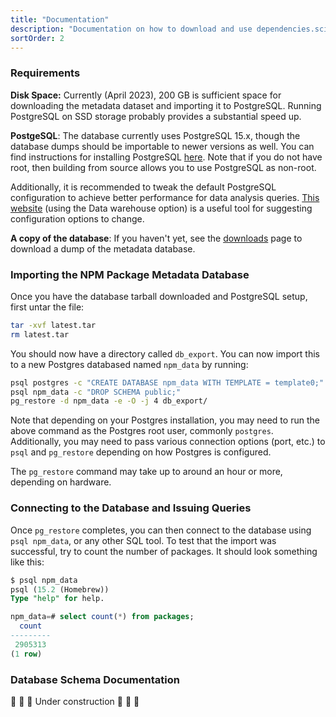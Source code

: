 ```yaml
---
title: "Documentation"
description: "Documentation on how to download and use dependencies.science data"
sortOrder: 2
---
```


### Requirements

**Disk Space:** Currently (April 2023), 200 GB is sufficient space for downloading the metadata dataset and importing it to PostgreSQL. Running PostgreSQL on SSD storage probably provides a substantial speed up. 

**PostgeSQL**: The database currently uses PostgreSQL 15.x, though the database dumps should be importable to newer versions as well.
You can find instructions for installing PostgreSQL [here](https://www.postgresql.org/download/). 
Note that if you do not have root, then building from source allows you to use PostgreSQL as non-root.

Additionally, it is recommended to tweak the default PostgreSQL configuration to achieve better performance for data analysis queries. 
[This website](https://pgtune.leopard.in.ua) (using the Data warehouse option) is a useful tool for suggesting configuration options to change.

**A copy of the database**: If you haven't yet, see the [downloads](/downloads) page to download a dump of the metadata database.


### Importing the NPM Package Metadata Database

Once you have the database tarball downloaded and PostgreSQL setup, first untar the file:

```bash
tar -xvf latest.tar
rm latest.tar
```

You should now have a directory called `db_export`. 
You can now import this to a new Postgres databased named `npm_data` by running:

```bash
psql postgres -c "CREATE DATABASE npm_data WITH TEMPLATE = template0;"
psql npm_data -c "DROP SCHEMA public;"
pg_restore -d npm_data -e -O -j 4 db_export/
```

Note that depending on your Postgres installation, you may need to run the above command as the Postgres root user, commonly `postgres`. 
Additionally, you may need to pass various connection options (port, etc.) to `psql` and `pg_restore` depending on how Postgres is configured.

The `pg_restore` command may take up to around an hour or more, depending on hardware.

### Connecting to the Database and Issuing Queries

Once `pg_restore` completes, you can then connect to the database using `psql npm_data`, or any other SQL tool. 
To test that the import was successful, try to count the number of packages. 
It should look something like this:

```sql
$ psql npm_data
psql (15.2 (Homebrew))
Type "help" for help.

npm_data=# select count(*) from packages;
  count
---------
 2905313
(1 row)
```

### Database Schema Documentation

&#128679; &#128679; &#128679; Under construction &#128679; &#128679; &#128679; 
